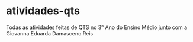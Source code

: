 # atividades-qts
Todas as atividades feitas de QTS no 3° Ano do Ensino Médio junto com a Giovanna Eduarda Damasceno Reis
